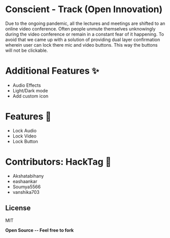 # Conscient - Track (Open Innovation)

Due to the ongoing pandemic, all the lectures and meetings are shifted to an online video conference. Often people unmute themselves unknowingly during the video conference or remain in a constant fear of it happening. To avoid that we came up with a solution of providing dual layer confirmation wherein user can lock there mic and video buttons. This way the buttons will not be clickable.

# Additional Features ✨ 

  - Audio Effects
  - Light/Dark mode
  - Add custom icon
  
# Features 🔨

  - Lock Audio
  - Lock Video
  - Lock Button
  
# Contributors:  HackTag 👥 

 - Akshatabihany
 - eashaankar
 - Soumya5566
 - vanshika703




License
----

MIT


**Open Source -- Feel free to fork**
